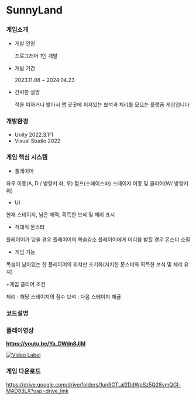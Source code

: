 # SunnyLand


### 게임소개
+ 개발 인원
  
    프로그래머 1인 개발
  
+ 개발 기간
  
    2023.11.08 ~ 2024.04.23
  
+ 간략한 설명
  
    적을 피하거나 밟아서 맵 곳곳에 퍼져있는 보석과 체리를 모으는 플랫폼 게임입니다

### 개발환경
+ Unity 2022.3.1f1
+ Visual Studio 2022


### 게임 핵심 시스템
+ 플레이어

좌우 이동(A, D / 방향키 좌, 우)
점프(스페이스바)
스테이지 이동 및 클리어(W/ 방향키 위)

+ UI

현재 스테이지, 남은 체력, 획득한 보석 및 체리 표시


+ 적대적 몬스터

플레이어가 닿을 경우 플레이어의 목숨감소
플레이어에게 머리를 밟힐 경우 몬스터 소멸


+ 게임 기능

목숨이 남아있는 한 플레이어의 위치만 초기화(처치한 몬스터와 획득한 보석 및 체리 유지)


+게임 클리어 조건

체리 : 해당 스테이지의 점수
보석 : 다음 스테이지 해금

### 코드설명



### 플레이영상
**https://youtu.be/Ya_DWdn8JjM**

[![Video Label](http://img.youtube.com/vi/Ya_DWdn8JjM/0.jpg)](https://youtu.be/Ya_DWdn8JjM)

### 게임 다운로드
https://drive.google.com/drive/folders/1un9GT_al2DdWpSz5Q28vmQGl-MAD83LX?usp=drive_link

